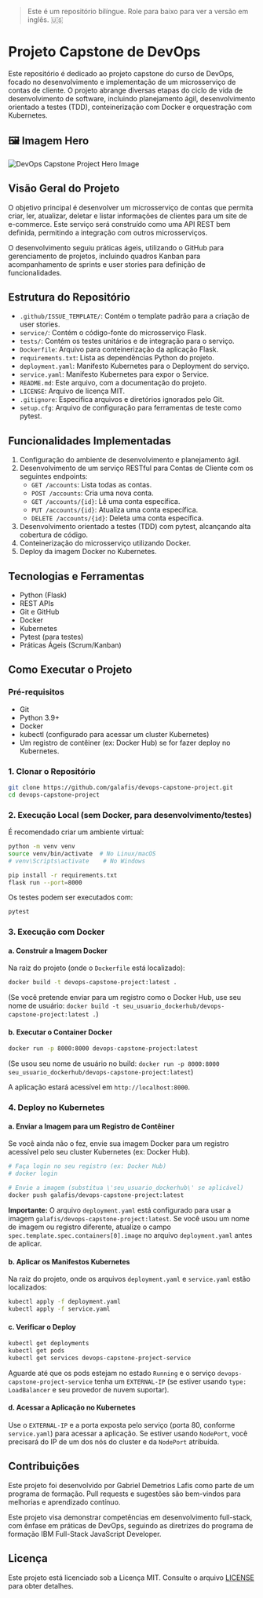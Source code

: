 > Este é um repositório bilíngue. Role para baixo para ver a versão em inglês. 🇺🇸

# Projeto Capstone de DevOps

Este repositório é dedicado ao projeto capstone do curso de DevOps, focado no desenvolvimento e implementação de um microsserviço de contas de cliente. O projeto abrange diversas etapas do ciclo de vida de desenvolvimento de software, incluindo planejamento ágil, desenvolvimento orientado a testes (TDD), conteinerização com Docker e orquestração com Kubernetes.

## 🖼️ Imagem Hero

![DevOps Capstone Project Hero Image](https://files.manuscdn.com/user_upload_by_module/session_file/310419663028677753/ZvCkNVSyDCerjxbr.png)

## Visão Geral do Projeto

O objetivo principal é desenvolver um microsserviço de contas que permita criar, ler, atualizar, deletar e listar informações de clientes para um site de e-commerce. Este serviço será construído como uma API REST bem definida, permitindo a integração com outros microsserviços.

O desenvolvimento seguiu práticas ágeis, utilizando o GitHub para gerenciamento de projetos, incluindo quadros Kanban para acompanhamento de sprints e user stories para definição de funcionalidades.

## Estrutura do Repositório

- `.github/ISSUE_TEMPLATE/`: Contém o template padrão para a criação de user stories.
- `service/`: Contém o código-fonte do microsserviço Flask.
- `tests/`: Contém os testes unitários e de integração para o serviço.
- `Dockerfile`: Arquivo para conteinerização da aplicação Flask.
- `requirements.txt`: Lista as dependências Python do projeto.
- `deployment.yaml`: Manifesto Kubernetes para o Deployment do serviço.
- `service.yaml`: Manifesto Kubernetes para expor o Service.
- `README.md`: Este arquivo, com a documentação do projeto.
- `LICENSE`: Arquivo de licença MIT.
- `.gitignore`: Especifica arquivos e diretórios ignorados pelo Git.
- `setup.cfg`: Arquivo de configuração para ferramentas de teste como pytest.

## Funcionalidades Implementadas

1.  Configuração do ambiente de desenvolvimento e planejamento ágil.
2.  Desenvolvimento de um serviço RESTful para Contas de Cliente com os seguintes endpoints:
    *   `GET /accounts`: Lista todas as contas.
    *   `POST /accounts`: Cria uma nova conta.
    *   `GET /accounts/{id}`: Lê uma conta específica.
    *   `PUT /accounts/{id}`: Atualiza uma conta específica.
    *   `DELETE /accounts/{id}`: Deleta uma conta específica.
3.  Desenvolvimento orientado a testes (TDD) com pytest, alcançando alta cobertura de código.
4.  Conteinerização do microsserviço utilizando Docker.
5.  Deploy da imagem Docker no Kubernetes.

## Tecnologias e Ferramentas

- Python (Flask)
- REST APIs
- Git e GitHub
- Docker
- Kubernetes
- Pytest (para testes)
- Práticas Ágeis (Scrum/Kanban)

## Como Executar o Projeto

### Pré-requisitos

- Git
- Python 3.9+
- Docker
- kubectl (configurado para acessar um cluster Kubernetes)
- Um registro de contêiner (ex: Docker Hub) se for fazer deploy no Kubernetes.

### 1. Clonar o Repositório

```bash
git clone https://github.com/galafis/devops-capstone-project.git
cd devops-capstone-project
```

### 2. Execução Local (sem Docker, para desenvolvimento/testes)

É recomendado criar um ambiente virtual:

```bash
python -m venv venv
source venv/bin/activate  # No Linux/macOS
# venv\Scripts\activate    # No Windows

pip install -r requirements.txt
flask run --port=8000
```

Os testes podem ser executados com:
```bash
pytest
```

### 3. Execução com Docker

#### a. Construir a Imagem Docker

Na raiz do projeto (onde o `Dockerfile` está localizado):

```bash
docker build -t devops-capstone-project:latest .
```

(Se você pretende enviar para um registro como o Docker Hub, use seu nome de usuário: `docker build -t seu_usuario_dockerhub/devops-capstone-project:latest .`)

#### b. Executar o Container Docker

```bash
docker run -p 8000:8000 devops-capstone-project:latest
```

(Se usou seu nome de usuário no build: `docker run -p 8000:8000 seu_usuario_dockerhub/devops-capstone-project:latest`)

A aplicação estará acessível em `http://localhost:8000`.

### 4. Deploy no Kubernetes

#### a. Enviar a Imagem para um Registro de Contêiner

Se você ainda não o fez, envie sua imagem Docker para um registro acessível pelo seu cluster Kubernetes (ex: Docker Hub).

```bash
# Faça login no seu registro (ex: Docker Hub)
# docker login

# Envie a imagem (substitua \'seu_usuario_dockerhub\' se aplicável)
docker push galafis/devops-capstone-project:latest
```

**Importante:** O arquivo `deployment.yaml` está configurado para usar a imagem `galafis/devops-capstone-project:latest`. Se você usou um nome de imagem ou registro diferente, atualize o campo `spec.template.spec.containers[0].image` no arquivo `deployment.yaml` antes de aplicar.

#### b. Aplicar os Manifestos Kubernetes

Na raiz do projeto, onde os arquivos `deployment.yaml` e `service.yaml` estão localizados:

```bash
kubectl apply -f deployment.yaml
kubectl apply -f service.yaml
```

#### c. Verificar o Deploy

```bash
kubectl get deployments
kubectl get pods
kubectl get services devops-capstone-project-service
```

Aguarde até que os pods estejam no estado `Running` e o serviço `devops-capstone-project-service` tenha um `EXTERNAL-IP` (se estiver usando `type: LoadBalancer` e seu provedor de nuvem suportar).

#### d. Acessar a Aplicação no Kubernetes

Use o `EXTERNAL-IP` e a porta exposta pelo serviço (porta 80, conforme `service.yaml`) para acessar a aplicação. Se estiver usando `NodePort`, você precisará do IP de um dos nós do cluster e da `NodePort` atribuída.

## Contribuições

Este projeto foi desenvolvido por Gabriel Demetrios Lafis como parte de um programa de formação. Pull requests e sugestões são bem-vindos para melhorias e aprendizado contínuo.

Este projeto visa demonstrar competências em desenvolvimento full-stack, com ênfase em práticas de DevOps, seguindo as diretrizes do programa de formação IBM Full-Stack JavaScript Developer.

## Licença

Este projeto está licenciado sob a Licença MIT. Consulte o arquivo [LICENSE](LICENSE) para obter detalhes.

